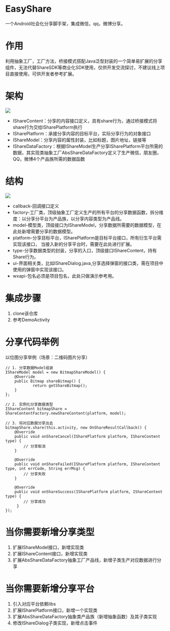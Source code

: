 # EasyShare
一个Android社会化分享脚手架，集成微信，qq，微博分享。

# 作用 
利用抽象工厂，工厂方法，桥接模式搭配Java泛型封装的一个简单易扩展的分享组件，无法代替ShareSDK等商业化SDK使用，仅供开发交流探讨，不建议线上项目直接使用，可供开发者参考扩展。   

# 架构
![](https://raw.githubusercontent.com/xiong-it/EasyShare/master/EasyShare_UML.png)  
 * IShareContent：分享的内容接口定义，具有share行为，通过桥接模式将share行为交给ISharePlatform执行  
 * ISharePlatform：承接分享内容的目标平台，实际分享行为的对象接口  
 * IShareModel：分享内容的属性封装，比如标题，图片地址，链接等  
 * IShareDataFactory：根据IShareModel生产分享ISharePlatform平台所需的数据，其实现类抽象工厂AbsShareDataFactory定义了生产微信，朋友圈，QQ，微博4个产品族所需的数据函数 

# 结构 
![](https://raw.githubusercontent.com/xiong-it/EasyShare/master/EasyShare_Struct.png)  
 * callback-回调接口定义 
 * factory-工厂类，顶级抽象工厂定义生产的所有平台的分享数据函数，拆分维度：以分享分平台为产品族，以分享内容类型为产品线。  
 * model-模型类，顶级接口为IShareModel，分享数据所需要的数据模型，在此处新增需要分享的数据模型。    
 * platform-分享目标平台，ISharePlatform是目标平台接口，所有衍生平台需实现该接口， 当接入新的分享平台时，需要在此处进行扩展。  
 * type-分享数据类型的封装，分享的入口，顶级接口IShareContent，持有Share行为。   
 * ui-界面相关类，比如IShareDialog.java,分享选择弹窗的接口类，需在项目中使用的弹窗中实现该接口。  
 * wxapi-包名必须是项目包名，此处只做演示参考用。  
 
# 集成步骤
 1. clone该仓库  
 2. 参考DemoActivity  
  
# 分享代码举例  
以位图分享举例（场景：二维码图片分享）
```
// 1. 分享数据Model组装
IShareModel model = new BitmapShareModel() {
    @Override
    public Bitmap shareBitmap() {
            return getShareBitmap();
    }
};

// 2. 实例化分享数据类型
IShareContent bitmapShare = ShareContentFactory.newShareContent(platform, model);

// 3. 将对应数据分享出去
bitmapShare.share(this.activity, new OnShareResultCallback() {
    @Override
    public void onShareCancel(ISharePlatform platform, IShareContent type) {
        // 分享取消
    }

    @Override
    public void onShareFailed(ISharePlatform platform, IShareContent type, int errCode, String errMsg) {
        // 分享失败
    }

    @Override
    public void onShareSuccess(ISharePlatform platform, IShareContent type) {
        // 分享成功
     }
});
```  
  
# 当你需要新增分享类型
 1. 扩展IShareModel接口，新增实现类  
 2. 扩展IShareContent接口，新增实现类  
 3. 扩展AbsShareDataFactory抽象工厂产品线，新增子类生产对应数据进行分享 
  
# 当你需要新增分享平台 
 1. 引入对应平台依赖libs   
 2. 扩展ISharePlatform接口，新增一个实现类   
 3. 扩展AbsShareDataFactory抽象类产品族（新增抽象函数）及其子类实现     
 4. 修改IShareDialog子类实现，新增点击事件   
